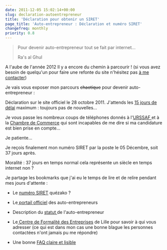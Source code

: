 ```yaml
---
date: 2011-12-05 15:02:14+00:00
slug: declaration-autoentrepreneur
title: 'Déclaration pour obtenir un SIRET'
page_title: 'Auto-entrepreneur : Déclaration et numéro SIRET'
changefreq: monthly
priority: 0.8
---
```


> Pour devenir auto-entrepreneur tout se fait par internet...
>
> Ra's al Ghul


A l'aube de l'année 2012 Il y a encore du chemin à parcourir ! (si vous avez besoin de quelqu'un pour faire une refonte du site n'hésitez pas [à me contacter](http://davidleuliette.com))

Je vais vous exposer mon parcours <del>chaotique</del> pour devenir auto-entrepreneur :<!-- more -->

Déclaration sur le site officiel le 28 octobre 2011.
J'attends les [15 jours de délai](http://lentreprise.lexpress.fr/statut-auto-entrepreneur/auto-entrepreneur-comment-faire-votre-premiere-teledeclaration_19670.html) maximum : toujours pas de nouvelles...

Je vous passe les nombreux coups de téléphones donnés à l'[URSSAF ](http://www.urssaf.fr/)et à la [Chambre de Commerce](http://www.grand-lille.cci.fr/) qui sont incapables de me dire si ma candidature est bien prise en compte...

Je patiente...

Je reçois finalement mon numéro SIRET par la poste le 05 Décembre, soit 37 jours après.

Moralité : 37 jours en temps normal cela représente un siècle en temps internet non ?

Je partage les bookmarks que j'ai eu le temps de lire et de relire pendant mes jours d'attente :




  * Le [numéro SIRET](http://fr.wikipedia.org/wiki/Syst%C3%A8me_d%E2%80%99identification_du_r%C3%A9pertoire_des_%C3%A9tablissements) quézako ?


  * Le[ portail officiel](http://www.lautoentrepreneur.fr/index.htm) des auto-entrepreneurs


  * Description du [statut ](http://www.gouvernement.fr/gouvernement/le-statut-de-l-auto-entrepreneur)de l'auto-entrepreneur


  * Le[ Centre de Formalité des Entreprises](http://www.grand-lille.cci.fr/2011/08/25/le-centre-de-formalites-des-entreprises/#CFE) de Lille pour savoir à qui vous adresser (ce qui est dans mon cas une bonne blague les personnes contactées n'ont jamais pu me répondre)


  * Une bonne [FAQ claire et lisible](http://www.cci.fr/web/auto-entrepreneur)



